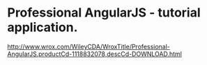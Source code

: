 # Professional AngularJS - tutorial application.

http://www.wrox.com/WileyCDA/WroxTitle/Professional-AngularJS.productCd-1118832078,descCd-DOWNLOAD.html
